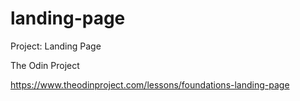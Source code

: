 # landing-page
Project: Landing Page

The Odin Project

https://www.theodinproject.com/lessons/foundations-landing-page